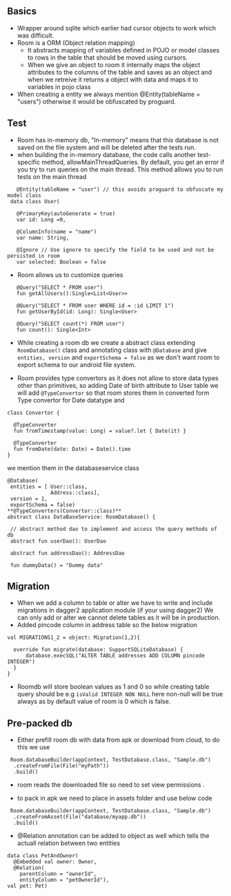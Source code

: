 ## Basics 

* Wrapper around sqlite which earlier had cursor objects to work which was difficult. 
* Room is a ORM (Object relation mapping)
  * It abstracts mapping of variables defined in POJO or model classes to rows in the table that should 
    be moved using cursors. 
  * When we give an object to room it internally maps the object attributes to the columns of the table and saves as an object
     and when we retreive it returns a object with data and maps it to variables in pojo class
* When creating a entity we always mention @Entity(tableName = "users") otherwise it would be obfuscated by proguard. 

## Test

* Room has in-memory db, "In-memory" means that this database is not saved on the file system and will be deleted after the tests run.
* when building the in-memory database, the code calls another test-specific method, allowMainThreadQueries. By default, you get an error if you try to run queries on the main thread. This method allows you to run tests on the main thread
 
 ```
    @Entity(tableName = "user") // this avoids proguard to obfuscate my model class
  data class User(

    @PrimaryKey(autoGenerate = true)
    var id: Long =0,

    @ColumnInfo(name = "name")
    var name: String,
    
    @Ignore // Use ignore to specify the field to be used and not be persisted in room
    var selected: Boolean = false
 ```
 * Room allows us to customize queries 
 
 ```
    @Query("SELECT * FROM user")
    fun getAllUsers():Single<List<User>>

    @Query("SELECT * FROM user WHERE id = :id LIMIT 1")
    fun getUserById(id: Long): Single<User>

    @Query("SELECT count(*) FROM user")
    fun count(): Single<Int>
 ```
 * While creating a room db we create a abstract class extending `RoomDatabase()` class and annotating class with `@Database`
  and give `entities, version` and `exportSchema = false` as we don't want room to export schema to our android file system.
  
 * Room provides type convertors as it does not allow to store data types other than primitives, so adding Date of birth attribute 
  to User table we will add `@TypeConvertor` so that room stores them in converted form 
  Type convertor for Date datatype and  
  ```
  class Convertor {

    @TypeConverter
    fun fromTimestamp(value: Long) = value?.let { Date(it) }

    @TypeConverter
    fun fromDate(date: Date) = Date().time
}
  ```
   we mention them in the databaseservice class
   
   ```
   @Database(
    entities = [ User::class,
                 Address::class],
    version = 1,
    exportSchema = false)
**@TypeConverters(Convertor::class)**
abstract class DataBaseService: RoomDatabase() {

    // abstract method dao to implement and access the query methods of db
    abstract fun userDao(): UserDao

    abstract fun addressDao(): AddressDao

    fun dummyData() = "Dummy data"
   ```
 ## Migration 
 
 * When we add a column to table or alter we have to write and include migrations in dagger2 application module (if your using dagger2)
  We can only add or alter we cannot delete tables as it will be in production. 
 * Added pincode column in address table so the below migration
  
  ``` 
val MIGRATIONS1_2 = object: Migration(1,2){

    override fun migrate(database: SupportSQLiteDatabase) {
        database.execSQL("ALTER TABLE addresses ADD COLUMN pincode INTEGER")
    }
}
  ```
  * Roomdb will store boolean values as 1 and 0 so while creating table query should be 
    e.g `isValid INTEGER NON NULL` here non-null will be true always as by default value of room is 0 which is false. 
    
 ## Pre-packed db 

* Either prefill room db with data from apk or download from cloud, to do this we use 

```
 Room.databaseBuilder(appContext, TestDatabase.class, "Sample.db")
  .createFromFile(File("myPath"))
  .build()
```
* room reads the downloaded file so need to set view permissions .

* to pack in apk we need to place in assets folder and use below code 
```
 Room.databaseBuilder(appContext, TestDatabase.class, "Sample.db")
  .createFromAsset(File("database/myapp.db"))
  .build()
```

* @Relation annotation can be added to object as well
  which tells the actuall relation between two entities 
```
data class PetAndOwner(
  @Embedded val owner: Owner,
  @Relation(
    parentColumn = "ownerId",
    entityColumn = "petOwnerId"),
val pet: Pet)
```
  
 
